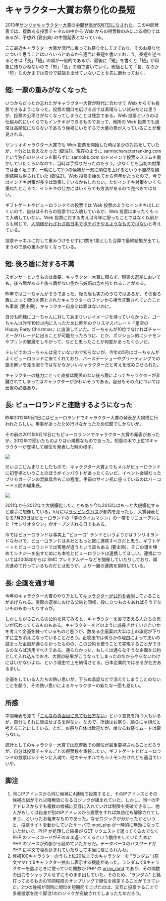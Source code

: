# キャラクター大賞お祭り化の長短

2013年[サンリオキャラクター大賞](http://sanriocharacterranking.com/)の[中間発表が6月7日になされた](http://www.sanrio.co.jp/corporate/release/detail/458)。この中間発表では、複数ある投票チャネルの中から Web からの得票数のみによる順位ではあるが、予想外 (要出典) の中間発表となっている。

ここ最近キャラクター大賞が流行に乗ってお祭り化してきており、そのお祭り化について思うことはいろいろとあるから適当に長短を書いておこう。長短を述べるときは「長」「短」の順が一般的であるが、最後に「短」を書くと「短」が印象に残りかねないので「短」「長」の順で書いていく。総括として「長」なのか「短」なのかまでは自分で結論を出せていないことを先に断わっておく。

## 短: 一票の重みがなくなった

いつからだったか忘れたがキャラクター大賞が時代に合わせて Web からでも投票できるようになった。投票の間口を広げる点では素晴らしい試みだとは思うが、投票の公平さがなくなってしまうことは残念である。Web 投票というのは仕組み的にいくらでもインチキができるものであって、他所の Web 投票でも通常は高順位にならないであろう候補にいたずらで大量の票が入っていることが散見される。

サンリオキャラクター大賞でも Web 投票を開始した時は多少の対策をしていたが、十分とは言えなかった (脚注1)。現在のように sanriocharacterranking.com という独自のドメインを取らずに sanriobb.com のドメインで投票システムを動かしていたくらいなので、当時は手探りだったのだろう。少なくとも当初の対策では全く足りず、一晩にして2つの候補が一気に順位を上げるという不自然な観測結果も得られていた (脚注2)。Web 投票を始めてから何年かたったので、今ではインチキ対策が多少は改善しているかもしれない。ただインチキ対策をいくら重ねたところで、インチキの仕方にはいくらでも方法があるので完ぺきではない。

ギフトゲートやピューロランドでの投票では Web 投票のようなインチキはしにくいので、自分はそれらの投票では入魂しているが、Web 投票はまったくもって入魂していない。Web 投票に対する考えは今年に限ったことではなく以前からも同じで、[人間様がわざわざ毎日手でポチポチやるようなものではない](http://ameblo.jp/ohtaket/entry-11250901606.html)と考えている。

投票チャネルに対して重みづけをせずに1票を1票とした合算で最終結果が出てしまうので票の重みがなくなっている。

## 短: 後ろ盾に対する不満

スポンサーというものは重要。キャラクター大賞に限らず、現実の選挙においても。後ろ盾があると後ろ盾がない側から嫉妬の念を持たれることがある。

昨年ではゴーちゃんがそうであった。後ろ盾も実力のうちではあるが、その後ろ盾によって順位を落とされたキャラクターのファンから相当非難されていたことも事実 (要出典)。キャラクター自身には罪はないのに。

自分も同様にゴーちゃんに対してあまりいいイメージを持っていなかった。ゴーちゃんは昨年10位以内に入ったために昨年のクリスマスパレード『星空のHappy Party Christmas』に出演していた。ゴーちゃんが10位でなければチャーミーがパレードに出ることが可能だったろうに、とか、ポジション的にシナモンやプリンの邪魔をしやがって、などと思ったことが何度かあったくらいだ。

テレビでのゴーちゃんは見ていないので知らないが、今年の5月はゴーちゃんがよくピューロランドに来てくれており、バースデーショーやグリーティングでの振る舞いを見る限りではなかなかいいキャラクターだと考えを改めさせられた。

キャラクターの魅力にとって直接は関係のない後ろ盾によってキャラクターが非難されてしまってはキャラクターがかわいそうである。自分もその点については反省の必要あり。

## 長: ピューロランドと連動するようになった

昨年2012年9月1日にはピューロランドでキャラクター大賞の発表が大規模に行われたらしい。用事があったため行けなかったため伝聞でしかないが。

その前の2011年9月10日にもピューロランドでキャラクター大賞の発表があったが、2012年で聞いたものよりは小規模なものであった。知恵の木で上位10キャラクターが登場して順位を発表した時の様子。

[![](https://lh6.googleusercontent.com/-VKqflJwoQ60/UWbBB3FMZOI/AAAAAAAAPVA/R8zem1NbUSc/s456/DSC02739%2520%25281824x1368%2529.jpg)](https://picasaweb.google.com/lh/photo/l2PdaXVyB2ZATWVeOkMnF9MTjNZETYmyPJy0liipFm0?feat=embedwebsite)

だいぶこじんまりとしたもので、キャラクター大賞よりもメルがピューロランドに初登場ということのほうがインパクトがあったくらいだ。イベント会場だったプリモガーデンの混雑具合もこの程度。手前のサイン机に座っているのはバーコード人間の編集長。

[![](https://lh4.googleusercontent.com/--gKCKAYn-sI/UWbBLtfPggI/AAAAAAAAPXA/l8pVn-LioMY/s456/DSC02771%2520%25281824x1368%2529.jpg)](https://picasaweb.google.com/lh/photo/7mHMHQfcRi3zc0vBKDXfA9MTjNZETYmyPJy0liipFm0?feat=embedwebsite)

2011年から2012年で大規模化したこともあり今年2013年はもっと大規模化すると勝手に想像している。5月には[ラッピングバス](http://www.sanrio.co.jp/corporate/release/detail/453)が都内を走ったし、大賞発表となる7月20日はピューロランドの「夢のタイムマシン」の一帯をリニューアルした「サンリオタウン」がオープンされる日でもある。

今ではピューロランドは事実上 "ピューロ" ランドというよりかはサンリオランドなわけで、ピューロランドは本社ともっと密に連携すべきだと思う。ギフトゲートとピューロランドでは客層が違うという話もある (要出典)。そこの溝を埋めてシナジーを出すためにも本社とピューロランドは連携してほしい。連携については2008年からは SMC プレミアムデーなどを開催していたりしており、順次進めて行っているものだとは思うが、より一層の連携を期待している。

## 長: 企画を通す場

今年のキャラクター大賞のやり方として[キャラクターが公約を表明](http://www.sanrio.co.jp/corporate/release/detail/445)していることがあげられる。実際の選挙における公約と同様、役に立つものもあればそうでないものもあったりするが。

しかしながらこれらの公約を見てみると、キャラクターを裏で支える人たちの思いが伝わってくるものもある。キャラクターをどのように成長させていきたいかを考えて企画を練っているものと思うが、数ある企画案の大半は上の承認が下りずに立ち消えになっていることだろう。正攻法では何らかの理由によって思いの詰まった企画が通らなかったものの、この公約を使うことで実現することができるのならば活用すべきである。通らなかった、もしくは通らなそうな企画を公約として入れ込んでおき、大賞の結果がこうなってしまったのだからやらないわけにはいかないよね、という理由で上を納得させる。日本企業的ではあるが仕方あるまい。

企画をしている人たちの熱い思いが、下らぬ承認などで消えてしまうことのないことを願う。その熱い思いによるキャラクターの新たな一面も見たい。

## 所感

中間発表を見て「[こんなの真面目に見ても仕方ない](http://me.mono0x.net/blog/2013/06/08/sanrio-character-ranking-2013/)」という意見を持つ人もいるが、自分もそれに賛成せざるを得ない。なので、所詮はお祭り、踊らにゃ損だと考えることにしている。ただ、お祭り自体は歓迎だが、単なるお祭りムードは要らない。

統計としてのキャラクター大賞では総票数での順位が最重要視されることだろうが、自分は投票チャネルごとの得票数を重視したい。ギフトゲートとピューロランドの投票はシナモンに入魂で、他のチャネルでもシナモンだけれども適当でいいや。

## 脚注

<!-- markdownlint-disable MD029 -->

1. 同じIPアドレスから同じ候補に4連続で投票すると、そのIPアドレスとその候補の組がそれ以降無効になるロジックが組まれていた。しかし、同一のIPアドレスからでも複数の候補に交互に入れていけば制限を突破できるし、他人がもしくは自身が別のIPアドレスから投票をすれば無効化も解除されてしまう、といったお粗末なものであった。なぜロジックが分かったかというと、投票サイトを動かしていたサーバで mod_php が一時的に無効になっていたせいで、PHP が処理した結果が GET リクエストで返ってくるのでなく PHP のソースコードがそのまま返ってくるという動作をしていたために PHP のソースが外部から読めていたからだ。データベースのパスワードが PHP に平文で埋め込まれていたりして本当に信じられんわ。
2. 候補100キャラクターのうち上位20位までのキャラクターを "ランダム" (原文ママ) で9キャラクター抽出し表示する機能があった。ランダムで9キャラクターを選ぶときに使っていた関数が PHP の [array_rand](http://php.net/manual/en/function.array-rand.php) であり、その関数の出力をシャッフルせずにそのまま出していた。そのため、"ランダム" と銘打ってあるものの10回程度のサンプリングで順位を推定することができていた。2つの候補が同時に順位を短期間で上げたのは、交互に投票することで多重投票を防ぐ脚注1のロジックが突破されてしまったためだろう。

<!-- markdownlint-enable MD029 -->
